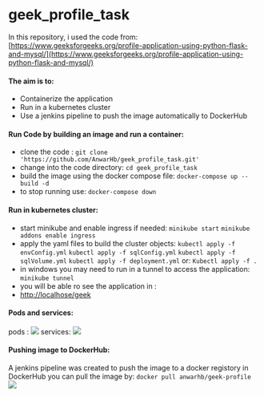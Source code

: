 # geek_profile_task
In this repository, i used the code from:
[https://www.geeksforgeeks.org/profile-application-using-python-flask-and-mysql/](https://www.geeksforgeeks.org/profile-application-using-python-flask-and-mysql/)

#### The aim is to:
- Containerize the application
- Run in a kubernetes cluster
- Use a jenkins pipeline to push the image automatically to DockerHub

#### Run Code by building an image and run a container:
- clone the code :
 `git clone 'https://github.com/AnwarHb/geek_profile_task.git'`
- change into the code directory:
 `cd geek_profile_task`
- build the image using the docker compose file:
 `docker-compose up --build -d`
- to stop running use:
 `docker-compose down`

#### Run in kubernetes cluster:
- start minikube and enable ingress if needed:
 `minikube start`
 `minikube addons enable ingress`
- apply the yaml files to build the cluster objects:
 `kubectl apply -f envConfig.yml`
 `kubectl apply -f sqlConfig.yml`
 `kubectl apply -f sqlVolume.yml`
 `kubectl apply -f deployment.yml`
 or:
 `Kubectl apply -f .`
- in windows you may need to run in a tunnel to access the application:
 `minikube tunnel`
- you will be able ro see the application in :
- [http://localhose/geek](http://localhose/geek)
#### Pods and services:
pods : 
[![](https://github.com/AnwarHb/geek_profile_task/blob/master/pods.png?raw=true)](https://github.com/AnwarHb/geek_profile_task/blob/master/pods.png?raw=true)
services:
[![](https://github.com/AnwarHb/geek_profile_task/blob/master/services.png?raw=true)](https://github.com/AnwarHb/geek_profile_task/blob/master/services.png?raw=true)

#### Pushing image to DockerHub:
A jenkins pipeline was created to push the image to a docker registory in DockerHub
you can pull the image by: `docker pull anwarhb/geek-profile`
[![](https://github.com/AnwarHb/geek_profile_task/blob/master/geek-image.png?raw=true)](https://github.com/AnwarHb/geek_profile_task/blob/master/geek-image.png?raw=true)
